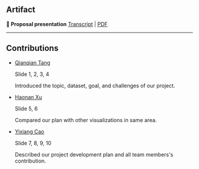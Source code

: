 ## Artifact

__🍿  Proposal presentation__ [Transcript](TRANSCRIPT.md) | [PDF](presentation.pdf)

---

## Contributions

- [Qianqian Tang](mailto:tangq@usc.edu) 
  
  Slide 1, 2, 3, 4
  
  Introduced the topic, dataset, goal, and challenges of our project.
- [Haonan Xu](mailto:haonanxu@usc.edu)
  
  Slide 5, 6
  
  Compared our plan with other visualizations in same area.
- [Yixiang Cao](mailto:yixiangc@usc.edu) 
  
  Slide 7, 8, 9, 10
  
  Described our project development plan and all team members's contribution.